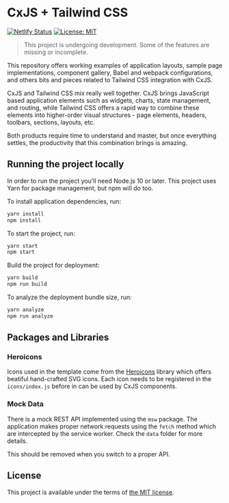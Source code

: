 # CxJS + Tailwind CSS

[![Netlify Status](https://api.netlify.com/api/v1/badges/f800e2ee-d28a-4118-a149-9ba840fb4941/deploy-status)](https://twapp.cxjs.io) [![License: MIT](https://img.shields.io/badge/License-MIT-blue.svg)](LICENSE.md)

> This project is undergoing development. Some of the features are missing or incomplete.

This repository offers working examples of application layouts, sample page implementations, component gallery, Babel and webpack configurations, and others bits and pieces related to Tailwind CSS integration with CxJS.

CxJS and Tailwind CSS mix really well together. CxJS brings JavaScript based application elements such as widgets, charts, state management, and routing, while Tailwind CSS offers a rapid way to combine these elements into higher-order visual structures - page elements, headers, toolbars, sections, layouts, etc.

Both products require time to understand and master, but once everything settles, the productivity that this combination brings is amazing.

## Running the project locally

In order to run the project you'll need Node.js 10 or later. This project uses Yarn for package management, but npm will do too.

To install application dependencies, run:

```bash
yarn install
npm install
```

To start the project, run:

```bash
yarn start
npm start
```

Build the project for deployment:

```bash
yarn build
npm run build
```

To analyze the deployment bundle size, run:

```bash
yarn analyze
npm run analyze
```

## Packages and Libraries

### Heroicons

Icons used in the template come from the [Heroicons](https://heroicons.com/) library which offers beatiful hand-crafted SVG icons. Each icon needs to be registered in the `icons/index.js` before in can be used by CxJS components.

### Mock Data

There is a mock REST API implemented using the `msw` package. The application makes proper network requests using the `fetch` method which are intercepted by the service worker. Check the `data` folder for more details.

This should be removed when you switch to a proper API.

## License

This project is available under the terms of [the MIT license](LICENSE.md).
